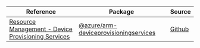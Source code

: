 | Reference | Package | Source |
|---|---|---|
|[Resource Management - Device Provisioning Services](arm-deviceprovisioningservices-readme.md)|[@azure/arm-deviceprovisioningservices](https://www.npmjs.com/package/@azure/arm-deviceprovisioningservices)|[Github](https://github.com/Azure/azure-sdk-for-js/blob/main/sdk/deviceprovisioningservices/arm-deviceprovisioningservices)|
